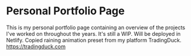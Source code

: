 # Personal Portfolio Page

This is my personal portfolio page containing an overview of the projects I've worked on throughout the years. It's still a WIP. Will be deployed in Netlify.
Copied raining animation preset from my platform TradingDuck. https://tradingduck.com
